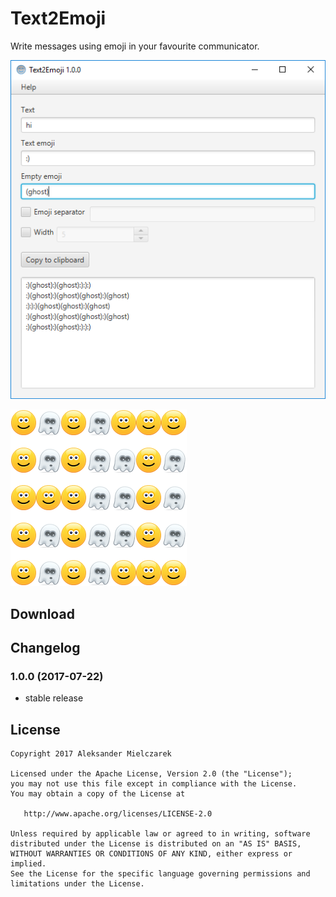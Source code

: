 # Text2Emoji

Write messages using emoji in your favourite communicator.

![Application](images/app.png)

![Emojis](images/emoji.png)

## Download

## Changelog

### 1.0.0 (2017-07-22)

- stable release

## License

    Copyright 2017 Aleksander Mielczarek

    Licensed under the Apache License, Version 2.0 (the "License");
    you may not use this file except in compliance with the License.
    You may obtain a copy of the License at

       http://www.apache.org/licenses/LICENSE-2.0

    Unless required by applicable law or agreed to in writing, software
    distributed under the License is distributed on an "AS IS" BASIS,
    WITHOUT WARRANTIES OR CONDITIONS OF ANY KIND, either express or implied.
    See the License for the specific language governing permissions and
    limitations under the License.